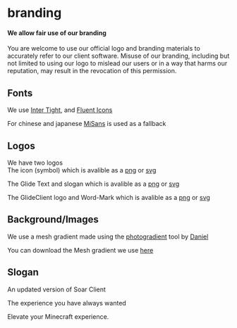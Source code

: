# branding

#### We allow fair use of our branding 
You are welcome to use our official logo and branding materials to accurately refer to our client software. Misuse of our branding, including but not limited to using our logo to mislead our users or in a way that harms our reputation, may result in the revocation of this permission.

## Fonts
We use [Inter Tight](https://github.com/googlefonts/inter-gf-tight), and [Fluent Icons](https://github.com/microsoft/fluentui-system-icons)<br>

For chinese and japanese [MiSans](https://hyperos.mi.com/font/en/) is used as a fallback

## Logos
We have two logos<br>
The icon (symbol) which is avalible as a [png](https://glideclient.com/branding/glideicon.png) or [svg](https://glideclient.com/branding/glideicon.svg) <br>

The Glide Text and slogan which is avalible as a [png](https://glideclient.com/branding/glideclient.png) or [svg](https://glideclient.com/branding/glideclient.svg) <br>

The GlideClient logo and Word-Mark which is avalible as a [png](https://glideclient.com/branding/glideclientfull.png) or [svg](https://glideclient.com/branding/glideclientfull.svg) <br>

## Background/Images
We use a mesh gradient made using the [photogradient](https://photogradient.com) tool by [Daniel](https://x.com/daniel__designs) <br>

You can download the Mesh gradient we use [here](https://glideclient.com/branding/wallpaper.png)

## Slogan
An updated version of Soar Client<br>

The experience you have always wanted<br>

Elevate your Minecraft experience.
